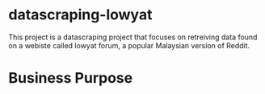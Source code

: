 # datascraping-lowyat

This project is a datascraping project that focuses on retreiving data found on a webiste called lowyat forum, a popular Malaysian version of Reddit. 

# Business Purpose



